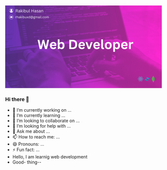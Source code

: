 
![Web Dev BG](https://github.com/rhakib/rhakib/blob/main/asset/Rakibul%20Hasan%20(1).png?raw=true)

### Hi there 👋

- 🔭 I’m currently working on ...
- 🌱 I’m currently learning ...
- 👯 I’m looking to collaborate on ...
- 🤔 I’m looking for help with ...
- 💬 Ask me about ...
- 📫 How to reach me: ...
- 😄 Pronouns: ...
- ⚡ Fun fact: ...
- Hello, I am learnig web development
- Good- thing--


